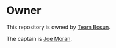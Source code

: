 # Owner

This repository is owned by [Team Bosun](https://github.com/orgs/JSainsburyPLC/teams/team-bosun).

The captain is [Joe Moran](mailto:joe.moran@sainsburys.co.uk). 
